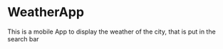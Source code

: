 # WeatherApp
This is a mobile App to display the weather of the city, that is put in the search bar
